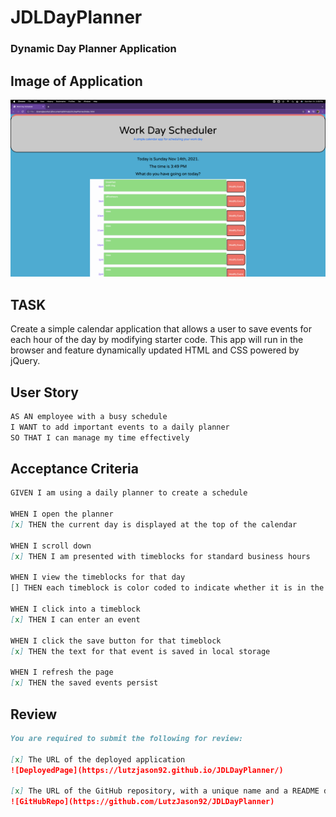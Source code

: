 # JDLDayPlanner

### Dynamic Day Planner Application

## Image of Application

![Screen Shot](./assets/images/screenshotDayPlanner.png)

## TASK

Create a simple calendar application that allows a user to save events for each hour of the day by modifying starter code. This app will run in the browser and feature dynamically updated HTML and CSS powered by jQuery.

## User Story

```md
AS AN employee with a busy schedule
I WANT to add important events to a daily planner
SO THAT I can manage my time effectively
```

## Acceptance Criteria

```md
GIVEN I am using a daily planner to create a schedule

WHEN I open the planner
[x] THEN the current day is displayed at the top of the calendar

WHEN I scroll down
[x] THEN I am presented with timeblocks for standard business hours

WHEN I view the timeblocks for that day
[] THEN each timeblock is color coded to indicate whether it is in the past, present, or future

WHEN I click into a timeblock
[x] THEN I can enter an event

WHEN I click the save button for that timeblock
[x] THEN the text for that event is saved in local storage

WHEN I refresh the page
[x] THEN the saved events persist
```

## Review

```md
You are required to submit the following for review:

[x] The URL of the deployed application
![DeployedPage](https://lutzjason92.github.io/JDLDayPlanner/)

[x] The URL of the GitHub repository, with a unique name and a README describing the project
![GitHubRepo](https://github.com/LutzJason92/JDLDayPlanner)
```
